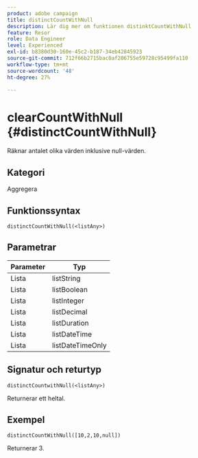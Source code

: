 ```yaml
---
product: adobe campaign
title: distinctCountWithNull
description: Lär dig mer om funktionen distinktCountWithNull
feature: Resor
role: Data Engineer
level: Experienced
exl-id: b8380d30-160e-45c2-b187-34eb42845923
source-git-commit: 712f66b2715bac0af206755e59728c95499fa110
workflow-type: tm+mt
source-wordcount: '48'
ht-degree: 27%

---
```


# clearCountWithNull {#distinctCountWithNull}

Räknar antalet olika värden inklusive null-värden.

## Kategori

Aggregera

## Funktionssyntax

`distinctCountWithNull(<listAny>)`

## Parametrar

| Parameter | Typ |
|-----------|------------------|
| Lista | listString |
| Lista | listBoolean |
| Lista | listInteger |
| Lista | listDecimal |
| Lista | listDuration |
| Lista | listDateTime |
| Lista | listDateTimeOnly |

## Signatur och returtyp

`distinctCountwithNull(<listAny>)`

Returnerar ett heltal.

## Exempel

`distinctCountWithNull([10,2,10,null])`

Returnerar 3.
